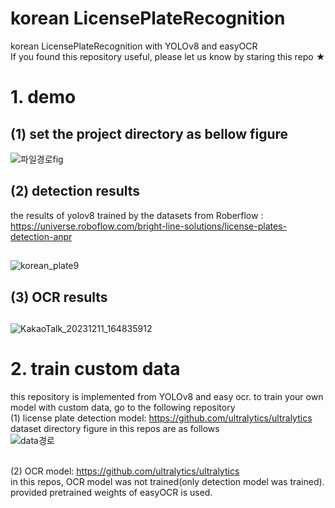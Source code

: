 # korean LicensePlateRecognition
korean LicensePlateRecognition with YOLOv8 and easyOCR
<br> If you found this repository useful, please let us know by staring this repo ★
# 1. demo
## (1) set the project directory as bellow figure
![파일경로fig](https://github.com/kimmyju/LicensePlateOcr/assets/104639605/2f242188-302a-43b2-a65e-b94d75847dc2)


## (2) detection results
the results of yolov8 trained by the datasets from Roberflow : https://universe.roboflow.com/bright-line-solutions/license-plates-detection-anpr
##
![korean_plate9](https://github.com/kimmyju/LicensePlateOcr/assets/104639605/02b6fb87-7826-4aee-97b2-b6ed7cfb0cc9)

## (3) OCR results
## 
![KakaoTalk_20231211_164835912](https://github.com/kimmyju/LicensePlateOcr/assets/104639605/3c2809dd-f646-491d-a34e-fb3383195a23)




# 2. train custom data
this repository is implemented from YOLOv8 and easy ocr.
to train your own model with custom data, go to the following repository
<br>(1) license plate detection model: https://github.com/ultralytics/ultralytics
dataset directory figure in this repos are as follows
<br>
![data경로](https://github.com/kimmyju/LicensePlateOcr/assets/104639605/a1d1b0c1-74cd-4194-859c-410fc0d12c18)


<br>(2) OCR model: https://github.com/ultralytics/ultralytics
<br>in this repos, OCR model was not trained(only detection model was trained). provided pretrained weights of easyOCR is used. 
